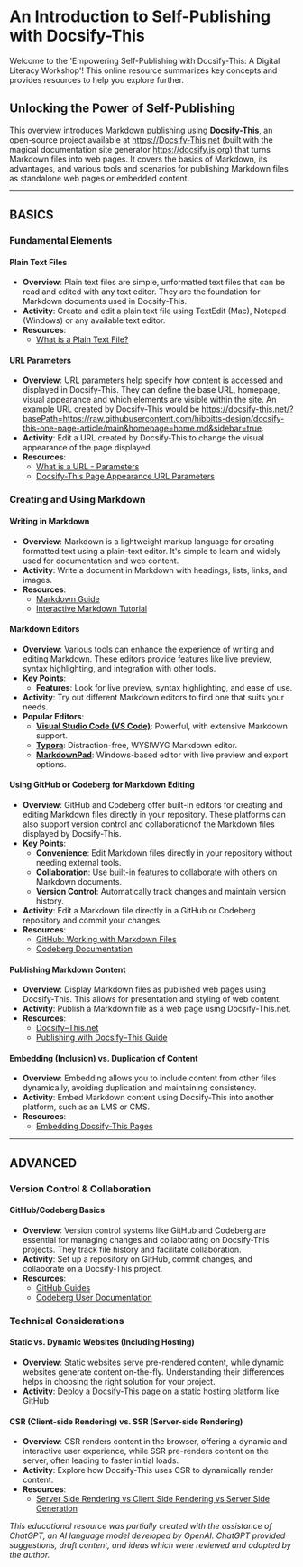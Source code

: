 # An Introduction to Self-Publishing with Docsify-This

Welcome to the 'Empowering Self-Publishing with Docsify-This: A Digital Literacy Workshop'! This online resource summarizes key concepts and provides resources to help you explore further.

## Unlocking the Power of Self-Publishing

This overview introduces Markdown publishing using **Docsify-This**, an open-source project available at https://Docsify-This.net (built with the magical documentation site generator https://docsify.js.org) that turns Markdown files into web pages. It covers the basics of Markdown, its advantages, and various tools and scenarios for publishing Markdown files as standalone web pages or embedded content.

---

## BASICS

### Fundamental Elements

#### Plain Text Files
- **Overview**: Plain text files are simple, unformatted text files that can be read and edited with any text editor. They are the foundation for Markdown documents used in Docsify-This.
- **Activity**: Create and edit a plain text file using TextEdit (Mac), Notepad (Windows) or any available text editor.
- **Resources**:
  - [What is a Plain Text File?](https://en.wikipedia.org/wiki/Plain_text)

#### URL Parameters
- **Overview**: URL parameters help specify how content is accessed and displayed in Docsify-This. They can define the base URL, homepage, visual appearance and which elements are visible within the site. An example URL created by Docsify-This would be https://docsify-this.net/?basePath=https://raw.githubusercontent.com/hibbitts-design/docsify-this-one-page-article/main&homepage=home.md&sidebar=true.
- **Activity**: Edit a URL created by Docsify-This to change the visual appearance of the page displayed.
- **Resources**:
  - [What is a URL - Parameters](https://developer.mozilla.org/en-US/docs/Learn/Common_questions/Web_mechanics/What_is_a_URL#parameters)
  - [Docsify-This Page Appearance URL Parameters](https://docsify-this.net/?basePath=https://raw.githubusercontent.com/hibbitts-design/publishing-with-docsify-this/main&sidebar=true&browser-tab-title=Markdown%20Publishing%20with%20Docsify-This&edit-link=https://github.com/hibbitts-design/publishing-with-docsify-this/blob/main/README.md&edit-link-text=Suggest%20an%20Edit%20for%20this%20Page&maxLevel=3&coverpage=_coverpage.md&zoom-images=true&dark-mode=true#/?id=docsify-this-web-page-appearance)

### Creating and Using Markdown

#### Writing in Markdown
- **Overview**: Markdown is a lightweight markup language for creating formatted text using a plain-text editor. It's simple to learn and widely used for documentation and web content.
- **Activity**: Write a document in Markdown with headings, lists, links, and images.
- **Resources**:
  - [Markdown Guide](https://www.markdownguide.org/)
  - [Interactive Markdown Tutorial](https://www.markdowntutorial.com/)

#### Markdown Editors
- **Overview**: Various tools can enhance the experience of writing and editing Markdown. These editors provide features like live preview, syntax highlighting, and integration with other tools.
- **Key Points**:
  - **Features**: Look for live preview, syntax highlighting, and ease of use.
- **Activity**: Try out different Markdown editors to find one that suits your needs.
- **Popular Editors**:
  - **[Visual Studio Code (VS Code)](https://code.visualstudio.com/)**: Powerful, with extensive Markdown support.
  - **[Typora](https://typora.io/)**: Distraction-free, WYSIWYG Markdown editor.
  - **[MarkdownPad](http://markdownpad.com/)**: Windows-based editor with live preview and export options.

#### Using GitHub or Codeberg for Markdown Editing
- **Overview**: GitHub and Codeberg offer built-in editors for creating and editing Markdown files directly in your repository. These platforms can also support version control and collaborationof the Markdown files displayed by Docsify-This.
- **Key Points**:
  - **Convenience**: Edit Markdown files directly in your repository without needing external tools.
  - **Collaboration**: Use built-in features to collaborate with others on Markdown documents.
  - **Version Control**: Automatically track changes and maintain version history.
- **Activity**: Edit a Markdown file directly in a GitHub or Codeberg repository and commit your changes.
- **Resources**:
  - [GitHub: Working with Markdown Files](https://docs.github.com/en/get-started/writing-on-github/getting-started-with-writing-and-formatting-on-github/basic-writing-and-formatting-syntax)
  - [Codeberg Documentation](https://docs.codeberg.org/)

#### Publishing Markdown Content
- **Overview**: Display Markdown files as published web pages using Docsify-This. This allows for presentation and styling of web content.
- **Activity**: Publish a Markdown file as a web page using Docsify-This.net.
- **Resources**:
  - [Docsify⁠–⁠This.net](https://docsify-this.net)
  - [Publishing with Docsify⁠–⁠This Guide](https://docsify-this.net/?basePath=https://raw.githubusercontent.com/hibbitts-design/publishing-with-docsify-this/main&sidebar=true&browser-tab-title=Markdown%20Publishing%20with%20Docsify-This&edit-link=https://github.com/hibbitts-design/publishing-with-docsify-this/blob/main/README.md&edit-link-text=Suggest%20an%20Edit%20for%20this%20Page&maxLevel=3&coverpage=_coverpage.md&zoom-images=true&dark-mode=true)

#### Embedding (Inclusion) vs. Duplication of Content
- **Overview**: Embedding allows you to include content from other files dynamically, avoiding duplication and maintaining consistency.
- **Activity**: Embed Markdown content using Docsify-This into another platform, such as an LMS or CMS.
- **Resources**:
  - [Embedding Docsify-This Pages](https://docsify-this.net/?basePath=https://raw.githubusercontent.com/hibbitts-design/publishing-with-docsify-this/main&sidebar=true&browser-tab-title=Markdown%20Publishing%20with%20Docsify-This&edit-link=https://github.com/hibbitts-design/publishing-with-docsify-this/blob/main/README.md&edit-link-text=Suggest%20an%20Edit%20for%20this%20Page&maxLevel=3&coverpage=_coverpage.md&zoom-images=true&dark-mode=true#/?id=embedding-docsify-this-pages)

---

## ADVANCED

### Version Control & Collaboration

#### GitHub/Codeberg Basics
- **Overview**: Version control systems like GitHub and Codeberg are essential for managing changes and collaborating on Docsify-This projects. They track file history and facilitate collaboration.
- **Activity**: Set up a repository on GitHub, commit changes, and collaborate on a Docsify-This project.
- **Resources**:
  - [GitHub Guides](https://guides.github.com/)
  - [Codeberg User Documentation](https://docs.codeberg.org/)

### Technical Considerations

#### Static vs. Dynamic Websites (Including Hosting)
- **Overview**: Static websites serve pre-rendered content, while dynamic websites generate content on-the-fly. Understanding their differences helps in choosing the right solution for your project.
- **Activity**: Deploy a Docsify-This page on a static hosting platform like GitHub 

#### CSR (Client-side Rendering) vs. SSR (Server-side Rendering)
- **Overview**: CSR renders content in the browser, offering a dynamic and interactive user experience, while SSR pre-renders content on the server, often leading to faster initial loads.
- **Activity**: Explore how Docsify-This uses CSR to dynamically render content.
- **Resources**:
  - [Server Side Rendering vs Client Side Rendering vs Server Side Generation](https://www.geeksforgeeks.org/server-side-rendering-vs-client-side-rendering-vs-server-side-generation/)

_This educational resource was partially created with the assistance of ChatGPT, an AI language model developed by OpenAI. ChatGPT provided suggestions, draft content, and ideas which were reviewed and adapted by the author._